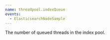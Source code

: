 ```yaml
---
name: threadpool.indexQueue
events:
  - ElasticsearchNodeSample
---
```


The number of queued threads in the index pool.
